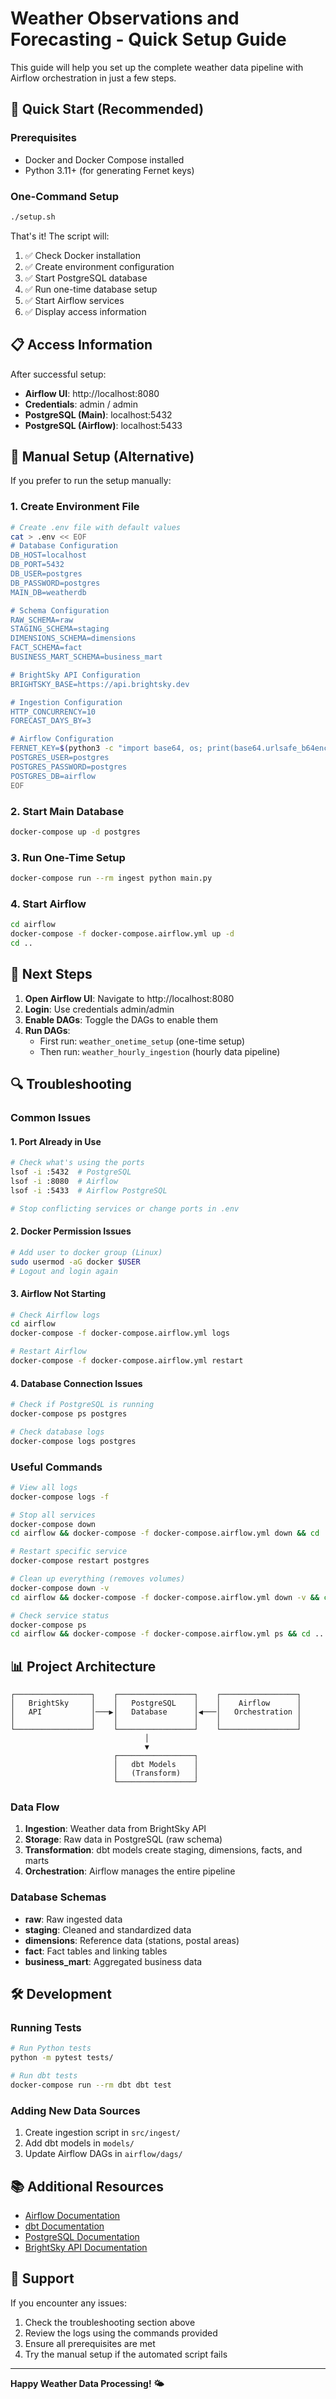 # Weather Observations and Forecasting - Quick Setup Guide

This guide will help you set up the complete weather data pipeline with Airflow orchestration in just a few steps.

## 🚀 Quick Start (Recommended)

### Prerequisites
- Docker and Docker Compose installed
- Python 3.11+ (for generating Fernet keys)

### One-Command Setup
```bash
./setup.sh
```

That's it! The script will:
1. ✅ Check Docker installation
2. ✅ Create environment configuration
3. ✅ Start PostgreSQL database
4. ✅ Run one-time database setup
5. ✅ Start Airflow services
6. ✅ Display access information

## 📋 Access Information

After successful setup:

- **Airflow UI**: http://localhost:8080
- **Credentials**: admin / admin
- **PostgreSQL (Main)**: localhost:5432
- **PostgreSQL (Airflow)**: localhost:5433

## 🔧 Manual Setup (Alternative)

If you prefer to run the setup manually:

### 1. Create Environment File
```bash
# Create .env file with default values
cat > .env << EOF
# Database Configuration
DB_HOST=localhost
DB_PORT=5432
DB_USER=postgres
DB_PASSWORD=postgres
MAIN_DB=weatherdb

# Schema Configuration
RAW_SCHEMA=raw
STAGING_SCHEMA=staging
DIMENSIONS_SCHEMA=dimensions
FACT_SCHEMA=fact
BUSINESS_MART_SCHEMA=business_mart

# BrightSky API Configuration
BRIGHTSKY_BASE=https://api.brightsky.dev

# Ingestion Configuration
HTTP_CONCURRENCY=10
FORECAST_DAYS_BY=3

# Airflow Configuration
FERNET_KEY=$(python3 -c "import base64, os; print(base64.urlsafe_b64encode(os.urandom(32)).decode())")
POSTGRES_USER=postgres
POSTGRES_PASSWORD=postgres
POSTGRES_DB=airflow
EOF
```

### 2. Start Main Database
```bash
docker-compose up -d postgres
```

### 3. Run One-Time Setup
```bash
docker-compose run --rm ingest python main.py
```

### 4. Start Airflow
```bash
cd airflow
docker-compose -f docker-compose.airflow.yml up -d
cd ..
```

## 🎯 Next Steps

1. **Open Airflow UI**: Navigate to http://localhost:8080
2. **Login**: Use credentials admin/admin
3. **Enable DAGs**: Toggle the DAGs to enable them
4. **Run DAGs**: 
   - First run: `weather_onetime_setup` (one-time setup)
   - Then run: `weather_hourly_ingestion` (hourly data pipeline)

## 🔍 Troubleshooting

### Common Issues

#### 1. Port Already in Use
```bash
# Check what's using the ports
lsof -i :5432  # PostgreSQL
lsof -i :8080  # Airflow
lsof -i :5433  # Airflow PostgreSQL

# Stop conflicting services or change ports in .env
```

#### 2. Docker Permission Issues
```bash
# Add user to docker group (Linux)
sudo usermod -aG docker $USER
# Logout and login again
```

#### 3. Airflow Not Starting
```bash
# Check Airflow logs
cd airflow
docker-compose -f docker-compose.airflow.yml logs

# Restart Airflow
docker-compose -f docker-compose.airflow.yml restart
```

#### 4. Database Connection Issues
```bash
# Check if PostgreSQL is running
docker-compose ps postgres

# Check database logs
docker-compose logs postgres
```

### Useful Commands

```bash
# View all logs
docker-compose logs -f

# Stop all services
docker-compose down
cd airflow && docker-compose -f docker-compose.airflow.yml down && cd ..

# Restart specific service
docker-compose restart postgres

# Clean up everything (removes volumes)
docker-compose down -v
cd airflow && docker-compose -f docker-compose.airflow.yml down -v && cd ..

# Check service status
docker-compose ps
cd airflow && docker-compose -f docker-compose.airflow.yml ps && cd ..
```

## 📊 Project Architecture

```
┌─────────────────┐    ┌─────────────────┐    ┌─────────────────┐
│   BrightSky     │    │   PostgreSQL    │    │    Airflow      │
│   API           │───▶│   Database      │◀───│   Orchestration │
│                 │    │                 │    │                 │
└─────────────────┘    └─────────────────┘    └─────────────────┘
                              │
                              ▼
                       ┌─────────────────┐
                       │   dbt Models    │
                       │   (Transform)   │
                       └─────────────────┘
```

### Data Flow
1. **Ingestion**: Weather data from BrightSky API
2. **Storage**: Raw data in PostgreSQL (raw schema)
3. **Transformation**: dbt models create staging, dimensions, facts, and marts
4. **Orchestration**: Airflow manages the entire pipeline

### Database Schemas
- **raw**: Raw ingested data
- **staging**: Cleaned and standardized data
- **dimensions**: Reference data (stations, postal areas)
- **fact**: Fact tables and linking tables
- **business_mart**: Aggregated business data

## 🛠️ Development

### Running Tests
```bash
# Run Python tests
python -m pytest tests/

# Run dbt tests
docker-compose run --rm dbt dbt test
```

### Adding New Data Sources
1. Create ingestion script in `src/ingest/`
2. Add dbt models in `models/`
3. Update Airflow DAGs in `airflow/dags/`

## 📚 Additional Resources

- [Airflow Documentation](https://airflow.apache.org/docs/)
- [dbt Documentation](https://docs.getdbt.com/)
- [PostgreSQL Documentation](https://www.postgresql.org/docs/)
- [BrightSky API Documentation](https://brightsky.dev/docs/)

## 🤝 Support

If you encounter any issues:
1. Check the troubleshooting section above
2. Review the logs using the commands provided
3. Ensure all prerequisites are met
4. Try the manual setup if the automated script fails

---

**Happy Weather Data Processing! 🌤️**
